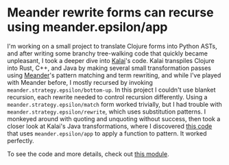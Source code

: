 # Meander rewrite forms can recurse using meander.epsilon/app

I'm working on a small project to translate Clojure forms into Python ASTs, and after writing some branchy tree-walking code that quickly became unpleasant, I took a deeper dive into [Kalai](https://github.com/kalai-transpiler/kalai)'s code.
Kalai transpiles Clojure into Rust, C++, and Java by making several small transformation passes using [Meander](https://github.com/noprompt/meander)'s pattern matching and term rewriting, and while I've played with Meander before, I mostly recursed by invoking `meander.strategy.epsilon/bottom-up`.
In this project I couldn't use blanket recursion, each rewrite needed to control recursion differently.
Using a `meander.strategy.epsilon/match` form worked trivially, but I had trouble with `meander.strategy.epsilon/rewrite`, which uses substitution patterns.
I monkeyed around with quoting and unquoting without success, then took a closer look at Kalai's Java transformations, where I discovered [this code](https://github.com/kalai-transpiler/kalai/blob/main/src/kalai/pass/java/a_syntax.clj#L85-L92) that uses `meander.epsilon/app` to apply a function to pattern.
It worked perfectly.

To see the code and more details, check out [this module](https://github.com/exupero/bblib/blob/main/python.clj).

